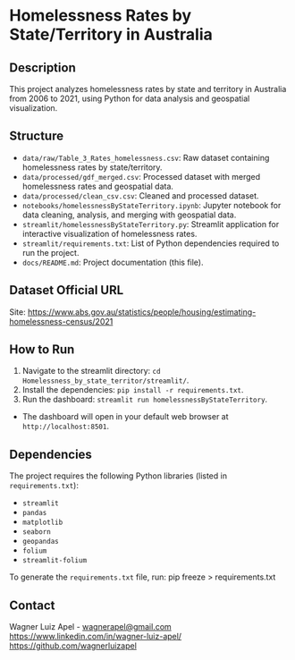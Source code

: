 # Homelessness Rates by State/Territory in Australia

## Description
This project analyzes homelessness rates by state and territory in Australia from 2006 to 2021, using Python for data analysis and geospatial visualization.

## Structure
- `data/raw/Table_3_Rates_homelessness.csv`: Raw dataset containing homelessness rates by state/territory.
- `data/processed/gdf_merged.csv`: Processed dataset with merged homelessness rates and geospatial data.
- `data/processed/clean_csv.csv`: Cleaned and processed dataset.
- `notebooks/homelessnessByStateTerritory.ipynb`: Jupyter notebook for data cleaning, analysis, and merging with geospatial data.
- `streamlit/homelessnessByStateTerritory.py`: Streamlit application for interactive visualization of homelessness rates.
- `streamlit/requirements.txt`: List of Python dependencies required to run the project.
- `docs/README.md`: Project documentation (this file).

## Dataset Official URL
Site: https://www.abs.gov.au/statistics/people/housing/estimating-homelessness-census/2021

## How to Run
1. Navigate to the streamlit directory: `cd Homelessness_by_state_territor/streamlit/`.
2. Install the dependencies: `pip install -r requirements.txt`.
3. Run the dashboard: `streamlit run homelessnessByStateTerritory`.

- The dashboard will open in your default web browser at `http://localhost:8501`.

## Dependencies
The project requires the following Python libraries (listed in `requirements.txt`):
- `streamlit`
- `pandas`
- `matplotlib`
- `seaborn`
- `geopandas`
- `folium`
- `streamlit-folium`

To generate the `requirements.txt` file, run: pip freeze > requirements.txt

## Contact
Wagner Luiz Apel - 
wagnerapel@gmail.com
https://www.linkedin.com/in/wagner-luiz-apel/
https://github.com/wagnerluizapel


